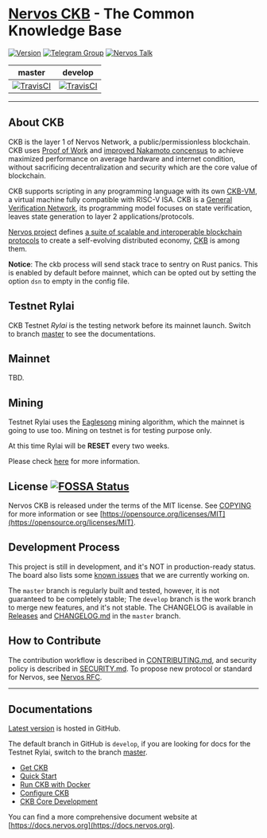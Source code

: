 # [Nervos CKB](https://www.nervos.org/) - The Common Knowledge Base

[![Version](https://img.shields.io/badge/version-0.23.0--pre-orange.svg)](https://github.com/nervosnetwork/ckb/releases)
[![Telegram Group](https://cdn.jsdelivr.net/gh/Patrolavia/telegram-badge@8fe3382b3fd3a1c533ba270e608035a27e430c2e/chat.svg)](https://t.me/nervosnetwork)
[![Nervos Talk](https://img.shields.io/badge/discuss-on%20Nervos%20Talk-3CC68A.svg)](https://talk.nervos.org/)

master | develop
-------|----------
[![TravisCI](https://travis-ci.com/nervosnetwork/ckb.svg?branch=master)](https://travis-ci.com/nervosnetwork/ckb) | [![TravisCI](https://travis-ci.com/nervosnetwork/ckb.svg?branch=develop)](https://travis-ci.com/nervosnetwork/ckb)

---

## About CKB

CKB is the layer 1 of Nervos Network, a public/permissionless blockchain. CKB uses [Proof of Work](https://en.wikipedia.org/wiki/Proof-of-work_system) and [improved Nakamoto concensus](https://medium.com/nervosnetwork/breaking-the-throughput-limit-of-nakamoto-consensus-ccdf65fe0832) to achieve maximized performance on average hardware and internet condition, without sacrificing decentralization and security which are the core value of blockchain.

CKB supports scripting in any programming language with its own [CKB-VM](https://github.com/nervosnetwork/ckb-vm/), a virtual machine fully compatible with RISC-V ISA. CKB is a [General Verification Network](https://medium.com/nervosnetwork/https-medium-com-nervosnetwork-cell-model-7323fca57571), its programming model focuses on state verification, leaves state generation to layer 2 applications/protocols.

[Nervos project](https://www.nervos.org) defines [a suite of scalable and interoperable blockchain protocols](https://github.com/nervosnetwork/rfcs) to create a self-evolving distributed economy, [CKB](https://github.com/nervosnetwork/rfcs/blob/master/rfcs/0002-ckb/0002-ckb.md) is among them.

**Notice**: The ckb process will send stack trace to sentry on Rust panics.
This is enabled by default before mainnet, which can be opted out by setting
the option `dsn` to empty in the config file.

## Testnet Rylai

CKB Testnet *Rylai* is the testing network before its mainnet launch. Switch
to branch [master] to see the documentations.

## Mainnet

TBD.

## Mining

Testnet Rylai uses the [Eaglesong](https://github.com/nervosnetwork/rfcs/blob/master/rfcs/0010-eaglesong/0010-eaglesong.md) mining algorithm, which the mainnet is going to use too. Mining on testnet is for testing purpose only.

At this time Rylai will be **RESET** every two weeks.

Please check [here](https://docs.nervos.org/getting-started/mine) for more information.

## License [![FOSSA Status](https://app.fossa.io/api/projects/git%2Bgithub.com%2Fnervosnetwork%2Fckb.svg?type=shield)](https://app.fossa.io/projects/git%2Bgithub.com%2Fnervosnetwork%2Fckb?ref=badge_shield)

Nervos CKB is released under the terms of the MIT license. See [COPYING](COPYING) for more information or see [https://opensource.org/licenses/MIT](https://opensource.org/licenses/MIT).

## Development Process

This project is still in development, and it's NOT in production-ready status.
The board also lists some [known issues](https://github.com/nervosnetwork/ckb/projects/2) that we are currently working on.

The `master` branch is regularly built and tested, however, it is not guaranteed to be completely stable; The `develop` branch is the work branch to merge new features, and it's not stable. The CHANGELOG is available in [Releases](https://github.com/nervosnetwork/ckb/releases) and [CHANGELOG.md](https://github.com/nervosnetwork/ckb/blob/master/CHANGELOG.md) in the `master` branch.

## How to Contribute

The contribution workflow is described in [CONTRIBUTING.md](CONTRIBUTING.md), and security policy is described in [SECURITY.md](SECURITY.md). To propose new protocol or standard for Nervos, see [Nervos RFC](https://github.com/nervosnetwork/rfcs).

---

## Documentations

[Latest version](https://github.com/nervosnetwork/ckb#documentations) is hosted in GitHub.

The default branch in GitHub is `develop`, if you are looking for docs for the
Testnet Rylai, switch to the branch [master].

[master]: https://github.com/nervosnetwork/ckb/tree/master#documentations

- [Get CKB](docs/get-ckb.md)
- [Quick Start](docs/quick-start.md)
- [Run CKB with Docker](docs/run-ckb-with-docker.md)
- [Configure CKB](docs/configure.md)
- [CKB Core Development](docs/ckb-core-dev.md)

You can find a more comprehensive document website at [https://docs.nervos.org](https://docs.nervos.org).
